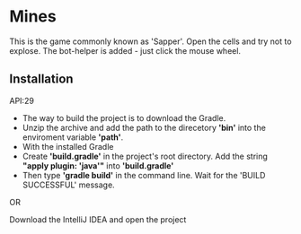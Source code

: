 # Mines
 This is the game commonly known as 'Sapper'. Open the cells and try not to explose. The bot-helper is added - just click the mouse wheel.
## Installation
API:29

* The way to build the project is to download the Gradle. 
* Unzip the archive and add the path to the direcetory **'bin'** into the enviroment variable **'path'**.
* With the installed Gradle
* Create **'build.gradle'** in the project's root directory. Add the string **"apply plugin: 'java'"** into **'build.gradle'**
* Then type **'gradle build'** in the command line. Wait for the 'BUILD SUCCESSFUL' message.

OR

Download the IntelliJ IDEA and open the project
